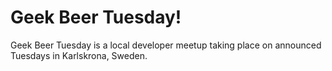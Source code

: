 # Geek Beer Tuesday!

Geek Beer Tuesday is a local developer meetup taking place on announced Tuesdays in Karlskrona, Sweden.
